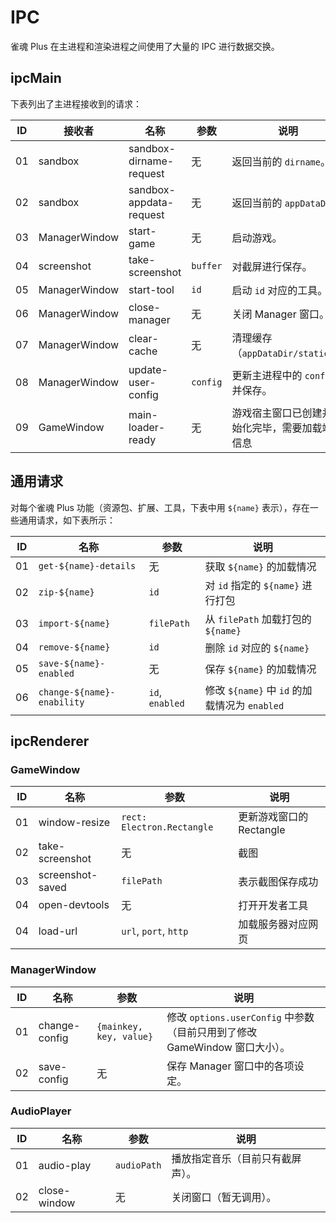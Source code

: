 # IPC

雀魂 Plus 在主进程和渲染进程之间使用了大量的 IPC 进行数据交换。

## ipcMain

下表列出了主进程接收到的请求：

| ID  | 接收者        | 名称                    | 参数     | 说明                                             |
| --- | ------------- | ----------------------- | -------- | ------------------------------------------------ |
| 01  | sandbox       | sandbox-dirname-request | 无       | 返回当前的 `dirname`。                           |
| 02  | sandbox       | sandbox-appdata-request | 无       | 返回当前的 `appDataDir`                          |
| 03  | ManagerWindow | start-game              | 无       | 启动游戏。                                       |
| 04  | screenshot    | take-screenshot         | `buffer` | 对截屏进行保存。                                 |
| 05  | ManagerWindow | start-tool              | `id`     | 启动 `id` 对应的工具。                           |
| 06  | ManagerWindow | close-manager           | 无       | 关闭 Manager 窗口。                              |
| 07  | ManagerWindow | clear-cache             | 无       | 清理缓存（`appDataDir/static/`）                 |
| 08  | ManagerWindow | update-user-config      | `config` | 更新主进程中的 `config` 并保存。                 |
| 09  | GameWindow    | main-loader-ready       | 无       | 游戏宿主窗口已创建并初始化完毕，需要加载端口信息 |

## 通用请求

对每个雀魂 Plus 功能（资源包、扩展、工具，下表中用 `${name}` 表示），存在一些通用请求，如下表所示：

| ID  | 名称                       | 参数            | 说明                                          |
| --- | -------------------------- | --------------- | --------------------------------------------- |
| 01  | `get-${name}-details`      | 无              | 获取 `${name}` 的加载情况                     |
| 02  | `zip-${name}`              | `id`            | 对 `id` 指定的 `${name}` 进行打包             |
| 03  | `import-${name}`           | `filePath`      | 从 `filePath` 加载打包的 `${name}`            |
| 04  | `remove-${name}`           | `id`            | 删除 `id` 对应的 `${name}`                    |
| 05  | `save-${name}-enabled`     | 无              | 保存 `${name}` 的加载情况                     |
| 06  | `change-${name}-enability` | `id`, `enabled` | 修改 `${name}` 中 `id` 的加载情况为 `enabled` |

## ipcRenderer

### GameWindow

| ID  | 名称             | 参数                       | 说明                     |
| --- | ---------------- | -------------------------- | ------------------------ |
| 01  | window-resize    | `rect: Electron.Rectangle` | 更新游戏窗口的 Rectangle |
| 02  | take-screenshot  | 无                         | 截图                     |
| 03  | screenshot-saved | `filePath`                 | 表示截图保存成功         |
| 04  | open-devtools    | 无                         | 打开开发者工具           |
| 04  | load-url         | `url`, `port`, `http`      | 加载服务器对应网页       |

### ManagerWindow

| ID  | 名称          | 参数                    | 说明                                                                       |
| --- | ------------- | ----------------------- | -------------------------------------------------------------------------- |
| 01  | change-config | `{mainkey, key, value}` | 修改 `options.userConfig` 中参数（目前只用到了修改 GameWindow 窗口大小）。 |
| 02  | save-config   | 无                      | 保存 Manager 窗口中的各项设定。                                            |

### AudioPlayer

| ID  | 名称         | 参数        | 说明                             |
| --- | ------------ | ----------- | -------------------------------- |
| 01  | audio-play   | `audioPath` | 播放指定音乐（目前只有截屏声）。 |
| 02  | close-window | 无          | 关闭窗口（暂无调用）。           |
